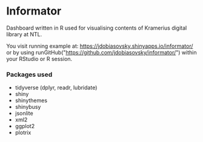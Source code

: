 # Informator
Dashboard written in R used for visualising contents of Kramerius digital library at NTL.

You visit running example at: https://jdobiasovsky.shinyapps.io/informator/
or by using runGitHub("https://github.com/jdobiasovsky/informator/") within your RStudio or R session.

### Packages used
* tidyverse (dplyr, readr, lubridate)
* shiny
* shinythemes
* shinybusy
* jsonlite
* xml2
* ggplot2
* plotrix

